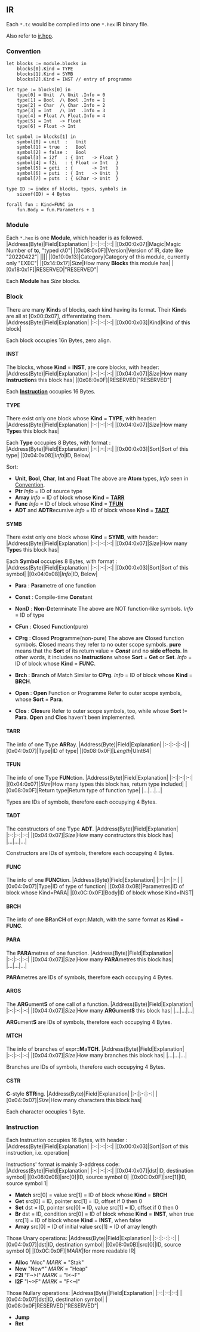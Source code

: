 ## IR
Each ```*.tc``` would be compiled into one ```*.hex``` IR binary file.

Also refer to [ir.hpp](../src/ast/ir.hpp).

### Convention
```
let blocks := module.blocks in
    blocks[0].Kind = TYPE
    blocks[1].Kind = SYMB
    blocks[2].Kind = INST // entry of programme

let type := blocks[0] in
    type[0] = Unit  /\ Unit .Info = 0
    type[1] = Bool  /\ Bool .Info = 1
    type[2] = Char  /\ Char .Info = 2
    type[3] = Int   /\ Int  .Info = 3
    type[4] = Float /\ Float.Info = 4
    type[5] = Int   -> Float
    type[6] = Float -> Int

let symbol := blocks[1] in
    symbol[0] = unit  :   Unit
    symbol[1] = true  :   Bool
    symbol[2] = false :   Bool
    symbol[3] = i2f   : { Int   -> Float }
    symbol[4] = f2i   : { Float -> Int   }
    symbol[5] = geti  : {       -> Int   }
    symbol[6] = puti  : { Int   -> Unit  }
    symbol[7] = puts  : { &Char -> Unit  }

type ID := index of blocks, types, symbols in
    sizeof(ID) = 4 Bytes

forall fun : Kind=FUNC in
    fun.Body = fun.Parameters + 1
```

### Module
Each ```*.hex``` is one **Module**, which header is as followed.
|Address(Byte)|Field|Explanation|
|:-:|:-:|:-:|
|[0x00:0x07]|Magic|Magic Number of **tc**, "typed c\0"|
|[0x08:0x0F]|Version|Version of IR, date like "20220422"|
||||
|[0x10:0x13]|Category|Category of this module, currently only "EXEC"|
|[0x14:0x17]|*Size*|How many **Block**s this module has|
|[0x18:0x1F]|RESERVED|"RESERVED"|

Each **Module** has *Size* blocks.

### Block
There are many **Kind**s of blocks, each kind having its format.
Their **Kind**s are all at [0x00:0x07], differentiating them.
|Address(Byte)|Field|Explanation|
|:-:|:-:|:-:|
|[0x00:0x03]|Kind|Kind of this block|

Each block occupies 16n Bytes, zero align.

#### INST
The blocks, whose **Kind** = **INST**, are core blocks, with header:
|Address(Byte)|Field|Explanation|
|:-:|:-:|:-:|
|[0x04:0x07]|*Size*|How many **Instruction**s this block has|
|[0x08:0x0F]|RESERVED|"RESERVED"|

Each [**Instruction**](###Instruction) occupies 16 Bytes.

#### TYPE
There exist only one block whose **Kind** = **TYPE**, with header:
|Address(Byte)|Field|Explanation|
|:-:|:-:|:-:|
|[0x04:0x07]|*Size*|How many **Type**s this block has|

Each **Type** occupies 8 Bytes, with format :
|Address(Byte)|Field|Explanation|
|:-:|:-:|:-:|
|[0x00:0x03]|Sort|Sort of this type|
|[0x04:0x08]|*Info*|ID, Below|

Sort:

- **Unit**, **Bool**, **Char**, **Int** and **Float**
    The above are **Atom** types, *Info* seen in [Convention](###Convention).
- **Ptr** 
    *Info* = ID of source type
- **Array**
    *Info* = ID of block whose **Kind** = [**TARR**](####TARR)
- **Func**
    *Info* = ID of block whose **Kind** = [**TFUN**](####TFUN)
- **ADT** and **ADTR**ecursive
    *Info* = ID of block whose **Kind** = [**TADT**](####TADT)


#### SYMB
There exist only one block whose **Kind** = **SYMB**, with header:
|Address(Byte)|Field|Explanation|
|:-:|:-:|:-:|
|[0x04:0x07]|*Size*|How many **Type**s this block has|

Each **Symbol** occupies 8 Bytes, with format :
|Address(Byte)|Field|Explanation|
|:-:|:-:|:-:|
|[0x00:0x03]|Sort|Sort of this symbol|
|[0x04:0x08]|*Info*|ID, Below|

- **Para**  : **Para**metre of one function
- **Const** : Compile-time **Const**ant
- **NonD**  : **Non**-**D**eterminate 
    The above are NOT function-like symbols.
    *Info* = ID of type


- **CFun**  : **C**losed **Fun**ction(pure)
- **CPrg**  : **C**losed **Pr**o**g**ramme(non-pure)
    The above are **C**losed function symbols.
    **C**losed means they refer to no outer scope symbols.
    **pure** means that the **Sort** of its return value = ***Const***  and no **side effects**.
    In other words, it includes no **Instruction**s whose **Sort** = **Get** or **Set**.
    *Info* = ID of block whose **Kind** = **FUNC**.

- **Brch**  : **Br**an**ch** of Match
    Similar to **CPrg**.
    *Info* = ID of block whose **Kind** = **BRCH**.

- **Open**  : **Open** Function or Programme
    Refer to outer scope symbols, whose **Sort** = **Para**.
- **Clos**  : **Clos**ure
    Refer to outer scope symbols, too, while whose **Sort** != **Para**.
    **Open** and **Clos** haven't been implemented.


#### TARR
The info of one **T**ype **ARR**ay.
|Address(Byte)|Field|Explanation|
|:-:|:-:|:-:|
|[0x04:0x07]|Type|ID of type|
|[0x08:0x0F]|*Length*|UInt64|

#### TFUN
The info of one **T**ype **FUN**ction.
|Address(Byte)|Field|Explanation|
|:-:|:-:|:-:|
|[0x04:0x07]|*Size*|How many types this block has, return type included|
|[0x08:0x0F]|Return type|Return type of function type|
|...|...|...|

Types are IDs of symbols, therefore each occupying 4 Bytes.

#### TADT
The constructors of one **T**ype **ADT**.
|Address(Byte)|Field|Explanation|
|:-:|:-:|:-:|
|[0x04:0x07]|*Size*|How many constructors this block has|
|...|...|...|

Constructors are IDs of symbols, therefore each occupying 4 Bytes.

#### FUNC
The info of one **FUNC**tion.
|Address(Byte)|Field|Explanation|
|:-:|:-:|:-:|
|[0x04:0x07]|Type|ID of type of function|
|[0x08:0x0B]|Parametres|ID of block whose Kind=PARA|
|[0x0C:0x0F]|Body|ID of block whose Kind=INST|

#### BRCH
The info of one **BR**an**CH** of expr::Match, with the same format as **Kind** = **FUNC**.

#### PARA
The **PARA**metres of one function.
|Address(Byte)|Field|Explanation|
|:-:|:-:|:-:|
|[0x04:0x07]|*Size*|How many **PARA**metres  this block has|
|...|...|...|

**PARA**metres are IDs of symbols, therefore each occupying 4 Bytes.

#### ARGS
The **ARG**ument**S** of one call of a function.
|Address(Byte)|Field|Explanation|
|:-:|:-:|:-:|
|[0x04:0x07]|*Size*|How many **ARG**ument**S** this block has|
|...|...|...|

**ARG**ument**S** are IDs of symbols, therefore each occupying 4 Bytes.
#### MTCH
The info of branches of expr::**M**a**TCH**.
|Address(Byte)|Field|Explanation|
|:-:|:-:|:-:|
|[0x04:0x07]|*Size*|How many branches this block has|
|...|...|...|

Branches are IDs of symbols, therefore each occupying 4 Bytes.

#### CSTR
**C**-style **STR**ing.
|Address(Byte)|Field|Explanation|
|:-:|:-:|:-:|
|[0x04:0x07]|*Size*|How many characters this block has|

Each character occupies 1 Byte.

### Instruction
Each Instruction occupies 16 Bytes, with header : 
|Address(Byte)|Field|Explanation|
|:-:|:-:|:-:|
|[0x00:0x03]|Sort|Sort of this instruction, i.e. operation|



Instructions' format is mainly 3-address code:
|Address(Byte)|Field|Explanation|
|:-:|:-:|:-:|
|[0x04:0x07]|dst|ID, destination symbol|
|[0x08:0x0B]|src[0]|ID, source symbol 0|
|[0x0C:0x0F]|src[1]|ID, source symbol 1|

- **Match**
    src[0] = value
    src[1] = ID of block whose **Kind** = **BRCH**
- **Get**
    src[0] = ID, pointer
    src[1] = ID, offset if 0 then 0
- **Set**
    dst    = ID, pointer
    src[0] = ID, value
    src[1] = ID, offset if 0 then 0
- **Br**
    dst    = ID, condition
    src[0] = ID of block whose **Kind** = **INST**, when true
    src[1] = ID of block whose **Kind** = **INST**, when false
- **Array**
    src[0] = ID of initial value
    src[1] = ID of array length

Those Unary operations:
|Address(Byte)|Field|Explanation|
|:-:|:-:|:-:|
|[0x04:0x07]|dst|ID, destination symbol|
|[0x08:0x0B]|src[0]|ID, source symbol 0|
|[0x0C:0x0F]|*MARK*|for more readable IR|

- **Alloc** "Aloc"
    *MARK* = "Stak"
- **New** "New*"
    *MARK* = "Heap"
- **F2I** "F~>I"
    *MARK* = "I<~F"
- **I2F** "I~>F"
    *MARK* = "F<~I"

Those Nullary operations:
|Address(Byte)|Field|Explanation|
|:-:|:-:|:-:|
|[0x04:0x07]|dst|ID, destination symbol|
|[0x08:0x0F|RESERVED|"RESERVED"|

- **Jump**
- **Ret**


